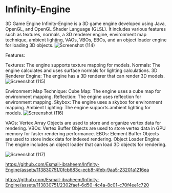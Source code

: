 # Infinity-Engine
3D Game Engine 
Infinity-Engine is a 3D game engine developed using Java, OpenGL, and OpenGL Shader Language (GLSL). It includes various features such as textures, normals, a 3D renderer engine, environment map technique, ambient lighting, VAOs, VBOs, EBOs, and an object loader engine for loading 3D objects.
![Screenshot (114)](https://github.com/Esmail-ibraheem/Infinity-Engine/assets/113830751/1ce2daba-6b15-4c23-9257-92e8db7f83dd)

Features:

Textures: The engine supports texture mapping for models.
Normals: The engine calculates and uses surface normals for lighting calculations.
3D Renderer Engine: The engine has a 3D renderer that can render 3D models.
![Screenshot (115)](https://github.com/Esmail-ibraheem/Infinity-Engine/assets/113830751/a2a27969-830c-4fda-a1ea-5b96aae8f11d)

Environment Map Technique:
Cube Map: The engine uses a cube map for environment mapping.
Reflection: The engine uses reflection for environment mapping.
Skybox: The engine uses a skybox for environment mapping.
Ambient Lighting: The engine supports ambient lighting for models.
    ![Screenshot (116)](https://github.com/Esmail-ibraheem/Infinity-Engine/assets/113830751/3e8e1a98-44c5-4bbb-9a6e-fd76358ce727)

VAOs: Vertex Array Objects are used to store and organize vertex data for rendering.
VBOs: Vertex Buffer Objects are used to store vertex data in GPU memory for faster rendering performance.
EBOs: Element Buffer Objects are used to store index data for indexed rendering.
Object Loader Engine: The engine includes an object loader that can load 3D objects for rendering.



![Screenshot (117)](https://github.com/Esmail-ibraheem/Infinity-Engine/assets/113830751/fabc44f6-1a69-497a-8e2b-e147973f04ec)



https://github.com/Esmail-ibraheem/Infinity-Engine/assets/113830751/0fcb683c-ecb8-4feb-9aa5-23201a1216ea



https://github.com/Esmail-ibraheem/Infinity-Engine/assets/113830751/2302faef-6d50-4c4a-8c01-c70f4ee1c720



